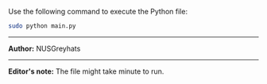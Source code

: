 Use the following command to execute the Python file:

```bash
sudo python main.py
```

---
**Author:** NUSGreyhats

---
**Editor's note:** The file might take minute to run.
